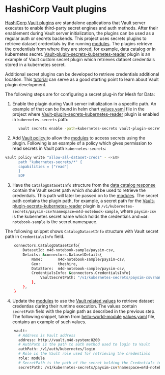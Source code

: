 # HashiCorp Vault plugins

[HashiCorp Vault plugins](https://www.vaultproject.io/docs/internals/plugins) are standalone applications that Vault server executes to enable third-party secret engines and auth methods. 
After their enablement during Vault server initialization, the plugins can be used as a regular auth or secrets backends. 
This project uses secrets plugins to retrieve dataset credentials by the running [modules](./modules.md). The plugins retrieve the credentials from where they are stored, for example, data catalog or in kubernetes secret.
[Vault-plugin-secrets-kubernetes-reader](https://github.com/mesh-for-data/vault-plugin-secrets-kubernetes-reader) plugin is an example of Vault custom secret plugin which retrieves dataset credentials stored in a kubernetes secret.

Additional secret plugins can be developed to retrieve credentials additional location. This [tutorial](https://learn.hashicorp.com/tutorials/vault/plugin-backends?in=vault/app-integration) can serve as a good starting point to learn about Vault plugin development.

The following steps are for configuring a secret plug-in for Mesh for Data:

1. Enable the plugin during Vault server initialization in a specific path. An example of that can be found in helm chart [values.yaml](https://github.com/mesh-for-data/mesh-for-data/blob/master/third_party/vault/vault-single-cluster/values.yaml) file in the project where [Vault-plugin-secrets-kubernetes-reader](https://github.com/mesh-for-data/vault-plugin-secrets-kubernetes-reader) plugin is enabled in `kubernetes-secrets` path:


```bash
      vault secrets enable -path=kubernetes-secrets vault-plugin-secrets-kubernetes-reader
```

2. Add [Vault policy ](https://www.vaultproject.io/docs/concepts/policies) to allow the [modules](./modules.md) to access secrets using the plugin.
Following is an example of a policy which gives permission to read secrets in Vault path `kubernetes-secrets`:

```bash
vault policy write "allow-all-dataset-creds" - <<EOF
      path "kubernetes-secrets/*" {
      capabilities = ["read"]
      }
      EOF
```
3. Have the `CatalogDatasetInfo` structure from the [data catalog response](https://mesh-for-data.github.io/mesh-for-data/dev/reference/connectors/#data_catalog_responseproto) contain the Vault secret path which should be used to retrieve the credentials. This path will later be passed on to the [modules](./modules.md).
The secret path contains the plugin path, for example, a secret path for the [Vault-plugin-secrets-kubernetes-reader](https://github.com/mesh-for-data/vault-plugin-secrets-kubernetes-reader) plugin is `/v1/kubernetes-secrets/paysim-csv?namespace=m4d-notebook-sample`, where `paysim-csv` is the kubernetes secret name which holds the credentials and `m4d-notebook-sample` is the secret namespace.

The following snippet shows `CatalogDatasetInfo` structure with Vault secret path in `CredentialsInfo` field.

```bash
	connectors.CatalogDatasetInfo{
		DatasetId: m4d-notebook-sample/paysim-csv,
		Details: &connectors.DatasetDetails{
			Name:       m4d-notebook-sample/paysim-csv,
			Geo:        theshire,
			DataStore:  m4d-notebook-sample/paysim-csv,
			CredentialsInfo: &connectors.CredentialsInfo{
				VaultSecretPath: "/v1/kubernetes-secrets/paysim-csv?namespace=m4d-notebook-sample"
			},
		},
    }
```
4. Update the [modules](./modules.md) to use the [Vault related values](https://mesh-for-data.github.io/mesh-for-data/dev/reference/crds/#blueprintspecflowstepsindexargumentscopydestinationvault) to retrieve dataset credentias during their runtime execution. The values contain `secretPath` field with the plugin path as described in the previous step.
The following snippet, taken from [hello-world-module](https://github.com/mesh-for-data/hello-world-module) [values.yaml](https://github.com/mesh-for-data/hello-world-module/blob/main/hello-world-module/values.yaml) file, contains an example of such values. 

```bash
    vault:
      # Address is Vault address
      address: http://vault.m4d-system:8200
      # AuthPath is the path to auth method used to login to Vault
      authPath: /v1/auth/kubernetes/login
      # Role is the Vault role used for retrieving the credentials
      role: module
      # SecretPath is the path of the secret holding the Credentials in Vault
      secretPath: /v1/kubernetes-secrets/paysim-csv?namespace=m4d-notebook-sample
```

